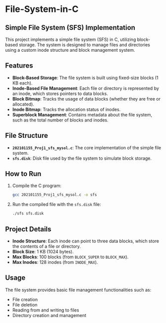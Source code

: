 # File-System-in-C

## Simple File System (SFS) Implementation

This project implements a simple file system (SFS) in C, utilizing block-based storage. The system is designed to manage files and directories using a custom inode structure and block management system.

## Features

- **Block-Based Storage**: The file system is built using fixed-size blocks (1 KB each).
- **Inode-Based File Management**: Each file or directory is represented by an inode, which stores pointers to data blocks.
- **Block Bitmap**: Tracks the usage of data blocks (whether they are free or allocated).
- **Inode Bitmap**: Tracks the allocation status of inodes.
- **Superblock Management**: Contains metadata about the file system, such as the total number of blocks and inodes.

## File Structure

- **`202101155_Proj1_sfs_mysol.c`**: The core implementation of the simple file system.
- **`sfs.disk`**: Disk file used by the file system to simulate block storage.

## How to Run

1. Compile the C program:
    ```bash
    gcc 202101155_Proj1_sfs_mysol.c -o sfs
    ```

2. Run the compiled file with the `sfs.disk` file:
    ```bash
    ./sfs sfs.disk
    ```

## Project Details

- **Inode Structure**: Each inode can point to three data blocks, which store the contents of a file or directory.
- **Block Size**: 1 KB (1024 bytes).
- **Max Blocks**: 100 blocks (from `BLOCK_SUPER` to `BLOCK_MAX`).
- **Max Inodes**: 128 inodes (from `INODE_MAX`).

## Usage

The file system provides basic file management functionalities such as:

- File creation
- File deletion
- Reading from and writing to files
- Directory creation and management
